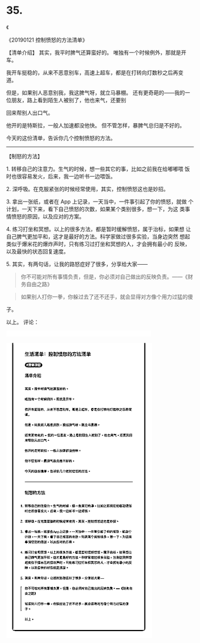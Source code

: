 # 35.

《

《20190121 控制愤怒的方法清单》

【清单介绍】 其实，我平时脾气还算蛮好的。 唯独有一个时候例外，那就是开车。

我开车挺稳的，从来不恶意别车，高速上超车，都是在打转向灯数秒之后再变 道。

但是，如果别人恶意别我，我这脾气呀，就立马暴棚。 还有更奇葩的——我的一位朋友，路上看到陌生人被别了，他也来气，还要别

回来帮别人出口气。

他开的是特斯拉，一般人加速都没他快。 但不管怎样，暴脾气总归是不好的。

今天的这份清单，告诉你几个控制愤怒的方法。

---

【制怒的方法】

1\. 转移自己的注意力。生气的时候，想一些其它的事，比如之前我在给嘟嘟喂 饭时也很容易发火，后来，我一边听书一边喂饭。

2\. 深呼吸。在克服紧张的时候经常使用，其实，控制愤怒这也是妙招。

3\. 拿出一张纸，或者在 App 上记录，一天当中，一件事引起了你的愤怒，就做 个计划，一天下来，看下自己愤怒的次数，如果某个类别很多，想一下，为这 类事情愤怒的原因，以及应对的方案。

4\. 练习打坐和冥想。以上的很多方法，都是暂时缓解愤怒，属于治标，如果想 让自己脾气更加平和，这才是最好的方法。科学家做过很多实验，当身边突然 想起类似于爆米花的爆炸声时，只有练习过打坐和冥想的人，才会拥有最小的 反映，以及最快的状态回复速度。

5\. 其实，有两句话，让我的路怒症好了很多，分享给大家——

> 你不可能对所有事情负责，但是，你必须对自己做出的反映负责。——《财 务自由之路》

>

> 如果别人打你一拳，你躲过去了还不还手，就会显得对方像个用力过猛的傻

子。

以上。 评论：

![image](img/Image_068.png)

![image](img/Image_069.png)